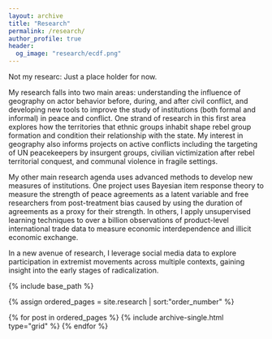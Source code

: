```yaml
---
layout: archive
title: "Research"
permalink: /research/
author_profile: true
header:
  og_image: "research/ecdf.png"
---
```


Not my researc: Just a place holder for now.

My research falls into two main areas: understanding the influence of geography
on actor behavior before, during, and after civil conflict, and developing new
tools to improve the study of institutions (both formal and informal) in peace
and conflict. One strand of research in this first area explores how the
territories that ethnic groups inhabit shape rebel group formation and condition
their relationship with the state. My interest in geography also informs
projects on active conflicts including the targeting of UN peacekeepers by
insurgent groups, civilian victimization after rebel territorial conquest, and
communal violence in fragile settings.

My other main research agenda uses advanced methods to develop new measures of
institutions. One project uses Bayesian item response theory to measure the
strength of peace agreements as a latent variable and free researchers from
post-treatment bias caused by using the duration of agreements as a proxy for
their strength. In others, I apply unsupervised learning techniques to over a
billion observations of product-level international trade data to measure
economic interdependence and illicit economic exchange.

In a new avenue of research, I leverage social media data to explore
participation in extremist movements across multiple contexts, gaining insight
into the early stages of radicalization.

<nbsp>

{% include base_path %}

{% assign ordered_pages = site.research | sort:"order_number" %}

{% for post in ordered_pages %}
  {% include archive-single.html type="grid" %}
{% endfor %}
